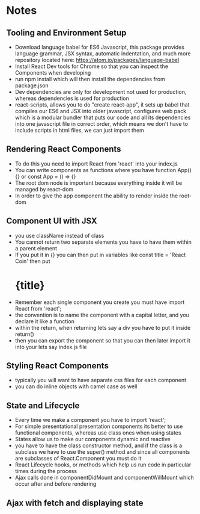 # Notes

## Tooling and Environment Setup
* Download language babel for ES6 Javascript, this package provides language grammar, JSX syntax, automatic indentation, and much more repository located here: https://atom.io/packages/language-babel
* Install React Dev tools for Chrome so that you can inspect the Components when developing
* run npm install which will then install the dependencies from package.json
* Dev dependencies are only for development not used for production, whereas dependencies is used for production
* react-scripts, allows you to do "create react-app", it sets up babel that compiles our ES6 and JSX into older javascript, configures web pack which is a modular bundler that puts our code and all its dependencies into one javascript file in correct order, which means we don't have to include scripts in html files, we can just import them

## Rendering React Components
* To do this you need to import React from 'react' into your index.js
* You can write components as functions where you have
  function App() {} or const App = () => {}
* The root dom node is important because everything inside it will be managed by react-dom
* In order to give the app component the ability to render inside the root-dom

## Component UI with JSX
* you use className instead of class
* You cannot return two separate elements you have to have them within a parent element
* If you put it in {} you can then put in variables like const title = 'React Coin' then put <h1>{title}</h1>
* Remember each single component you create you must have import React from 'react';
* the convention is to name the component with a capital letter, and you declare it like a function
* within the return, when returning lets say a div you have to put it inside return()
* then you can export the component so that you can then later import it into your lets say index.js file

## Styling React Components
* typically you will want to have separate css files for each component
* you can do inline objects with camel case as well

## State and Lifecycle
* Every time we make a component you have to import 'react';
* For simple presentational presentation components its better to use functional components, whereas use class ones when using states
* States allow us to make our components dynamic and reactive
* you have to have the class constructor method, and if the class is a subclass we have to use the super() method and since all components are subclasses of React.Component you must do it
* React Lifecycle hooks, or methods which help us run code in particular times during the process
* Ajax calls done in componentDidMount and componentWillMount which occur after and before rendering

## Ajax with fetch and displaying state 

